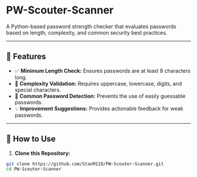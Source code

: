 # PW-Scouter-Scanner

A Python-based password strength checker that evaluates passwords based on length, complexity, and common security best practices.

---

## 🚀 Features

- ✅ **Minimum Length Check:** Ensures passwords are at least 8 characters long.
- 🔐 **Complexity Validation:** Requires uppercase, lowercase, digits, and special characters.
- 🚫 **Common Password Detection:** Prevents the use of easily guessable passwords.
- 💡 **Improvement Suggestions:** Provides actionable feedback for weak passwords.

---

## 📖 How to Use

1. **Clone this Repository:**

```bash
git clone https://github.com/StanM118/PW-Scouter-Scanner.git
cd PW-Scouter-Scanner
